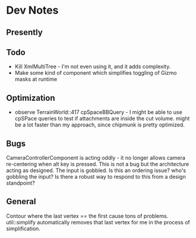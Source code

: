 # Dev Notes

## Presently

## Todo

- Kill XmlMultiTree - I'm not even using it, and it adds complexity.
- Make some kind of component which simplifies toggling of Gizmo masks at runtime

## Optimization 
- observe TerrainWorld::417 cpSpaceBBQuery - I might be able to use cpSPace queries to test if attachments are inside the cut volume. might be a lot faster than my approach, since chipmunk is pretty optimized.

## Bugs

CameraControllerComponent is acting oddly - it no longer allows camera re-centering when alt key is pressed.
	This is not a bug but the architecture acting as designed. The input is gobbled.
	Is this an ordering issue? who's gobbling the input?
	Is there a robust way to respond to this from a design standpoint?

## General

Contour where the last vertex == the first cause tons of problems. util::simplify automatically removes that last vertex for me in the process of simplification.
